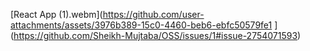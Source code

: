 [React App (1).webm](https://github.com/user-attachments/assets/3976b389-15c0-4460-beb6-ebfc50579fe1
](https://github.com/Sheikh-Mujtaba/OSS/issues/1#issue-2754071593)
